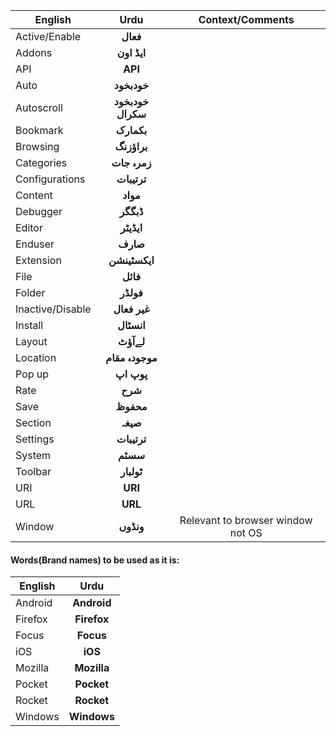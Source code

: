 | English         | Urdu         |Context/Comments
| ------------- |:-------------:|:-------------:|
| Active/Enable |**فعال**|
| Addons  |**ایڈ اون**|
| API  |**API**|
|Auto|**خودبخود**|
|Autoscroll  |**خودبخود سکرال**|
|Bookmark  |**بکمارک**|
|Browsing |**براؤزنگ**|
|Categories |**زمرہ جات**|
|Configurations |**ترتیبات**|
|Content |**مواد**|
|Debugger |**ڈبگگر**|
|Editor |**ایڈیٹر**|
|Enduser |**صارف**|
|Extension |**ایکسٹینشن**|
|File |**فائل**|
|Folder |**فولڈر**|
|Inactive/Disable |**غیر فعال**|
|Install |**انسٹال**|
|Layout |**لےآؤٹ**|
|Location |**موجودہ مقام**|
|Pop up|**پوپ اپ**|
|Rate |**شرح**|
|Save |**محفوظ**|
|Section |**صیغہ**|
|Settings |**ترتیبات**|
|System |**سسٹم**|
|Toolbar |**ٹولبار**|
|URI|**URI**|
|URL|**URL**|
|Window |**ونڈوں**|Relevant to browser window not OS|


#### Words(Brand names) to be used as it is:
| English         | Urdu         
| ------------- |:-------------:|
|Android |**Android**|
|Firefox |**Firefox**|
|Focus |**Focus**|
|iOS |**iOS**|
|Mozilla |**Mozilla**|
|Pocket |**Pocket**|
|Rocket |**Rocket**|
|Windows|**Windows**|
